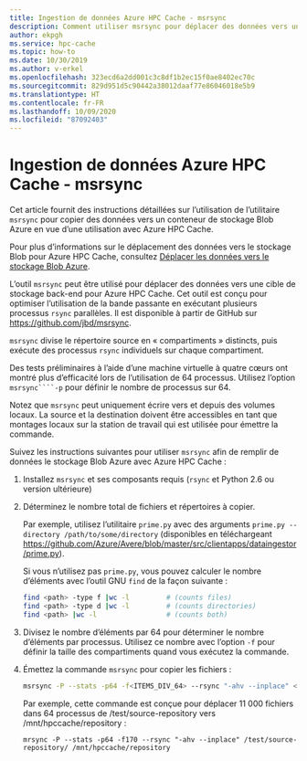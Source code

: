 ```yaml
---
title: Ingestion de données Azure HPC Cache - msrsync
description: Comment utiliser msrsync pour déplacer des données vers une cible de stockage Blob dans Azure HPC Cache
author: ekpgh
ms.service: hpc-cache
ms.topic: how-to
ms.date: 10/30/2019
ms.author: v-erkel
ms.openlocfilehash: 323ecd6a2dd001c3c8df1b2ec15f0ae8402ec70c
ms.sourcegitcommit: 829d951d5c90442a38012daaf77e86046018e5b9
ms.translationtype: HT
ms.contentlocale: fr-FR
ms.lasthandoff: 10/09/2020
ms.locfileid: "87092403"
---
```

# <a name="azure-hpc-cache-data-ingest---msrsync-method"></a>Ingestion de données Azure HPC Cache - msrsync

Cet article fournit des instructions détaillées sur l’utilisation de l’utilitaire ``msrsync`` pour copier des données vers un conteneur de stockage Blob Azure en vue d’une utilisation avec Azure HPC Cache.

Pour plus d’informations sur le déplacement des données vers le stockage Blob pour Azure HPC Cache, consultez [Déplacer les données vers le stockage Blob Azure](hpc-cache-ingest.md).

L’outil ``msrsync`` peut être utilisé pour déplacer des données vers une cible de stockage back-end pour Azure HPC Cache. Cet outil est conçu pour optimiser l’utilisation de la bande passante en exécutant plusieurs processus ``rsync`` parallèles. Il est disponible à partir de GitHub sur https://github.com/jbd/msrsync.

``msrsync`` divise le répertoire source en « compartiments » distincts, puis exécute des processus ``rsync`` individuels sur chaque compartiment.

Des tests préliminaires à l’aide d’une machine virtuelle à quatre cœurs ont montré plus d’efficacité lors de l’utilisation de 64 processus. Utilisez l’option ``msrsync````-p`` pour définir le nombre de processus sur 64.

Notez que ``msrsync`` peut uniquement écrire vers et depuis des volumes locaux. La source et la destination doivent être accessibles en tant que montages locaux sur la station de travail qui est utilisée pour émettre la commande.

Suivez les instructions suivantes pour utiliser ``msrsync`` afin de remplir de données le stockage Blob Azure avec Azure HPC Cache :

1. Installez ``msrsync`` et ses composants requis (``rsync`` et Python 2.6 ou version ultérieure)
1. Déterminez le nombre total de fichiers et répertoires à copier.

   Par exemple, utilisez l’utilitaire ``prime.py`` avec des arguments ```prime.py --directory /path/to/some/directory``` (disponibles en téléchargeant <https://github.com/Azure/Avere/blob/master/src/clientapps/dataingestor/prime.py>).

   Si vous n’utilisez pas ``prime.py``, vous pouvez calculer le nombre d’éléments avec l’outil GNU ``find`` de la façon suivante :

   ```bash
   find <path> -type f |wc -l         # (counts files)
   find <path> -type d |wc -l         # (counts directories)
   find <path> |wc -l                 # (counts both)
   ```

1. Divisez le nombre d’éléments par 64 pour déterminer le nombre d’éléments par processus. Utilisez ce nombre avec l’option ``-f`` pour définir la taille des compartiments quand vous exécutez la commande.

1. Émettez la commande ``msrsync`` pour copier les fichiers :

   ```bash
   msrsync -P --stats -p64 -f<ITEMS_DIV_64> --rsync "-ahv --inplace" <SOURCE_PATH> <DESTINATION_PATH>
   ```

   Par exemple, cette commande est conçue pour déplacer 11 000 fichiers dans 64 processus de /test/source-repository vers /mnt/hpccache/repository :

   ``mrsync -P --stats -p64 -f170 --rsync "-ahv --inplace" /test/source-repository/ /mnt/hpccache/repository``
